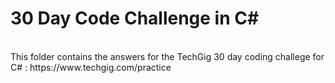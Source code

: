 # 30 Day Code Challenge in C# <br/>
<br/>
This folder contains the answers for the TechGig 30 day coding challege for C# : https://www.techgig.com/practice <br/>


